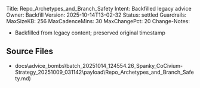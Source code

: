 Title: Repo_Archetypes_and_Branch_Safety
Intent: Backfilled legacy advice
Owner: Backfill
Version: 2025-10-14T13-02-32
Status: settled
Guardrails:
  MaxSizeKB: 256
  MaxCadenceMins: 30
  MaxChangePct: 20
Change-Notes:
  - Backfilled from legacy content; preserved original timestamp

## Source Files
- docs\advice_bombs\batch_20251014_124554\.26_Spanky_CoCivium-Strategy_20251009_031142\payload\Repo_Archetypes_and_Branch_Safety.md)

